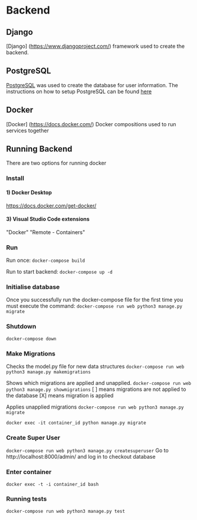 # Backend

## Django
[Django] (https://www.djangoproject.com/) framework used to create the backend.


## PostgreSQL
[PostgreSQL](https://www.postgresql.org/) was used to create the database for user information. The instructions on how to setup PostgreSQL can be found [here](https://www.postgresql.org/download/)

## Docker
[Docker] (https://docs.docker.com/) Docker compositions used to run services together

## Running Backend

There are two options for running docker

### Install

#### 1) Docker Desktop
https://docs.docker.com/get-docker/

#### 3) Visual Studio Code extensions

"Docker"
"Remote - Containers"

### Run

Run once: `docker-compose build`

Run to start backend: `docker-compose up -d`

### Initialise database

Once you successfully run the docker-compose file for the first time you
must execute the command:
 `docker-compose run web python3 manage.py migrate`

### Shutdown

`docker-compose down`

### Make Migrations

Checks the model.py file for new data structures
`docker-compose run web python3 manage.py makemigrations`

Shows which migrations are applied and unapplied.
`docker-compose run web python3 manage.py showmigrations`
[ ] means migrations are not applied to the database
[X] means migration is applied

Applies unapplied migrations
`docker-compose run web python3 manage.py migrate`

`docker exec -it container_id python manage.py migrate`

### Create Super User

`docker-compose run web python3 manage.py createsuperuser`
Go to http://localhost:8000/admin/ and log in to checkout database

### Enter container

`docker exec -t -i container_id bash`

### Running tests

`docker-compose run web python3 manage.py test`
